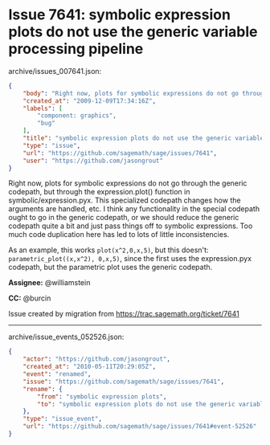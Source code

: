 # Issue 7641: symbolic expression plots do not use the generic variable processing pipeline

archive/issues_007641.json:
```json
{
    "body": "Right now, plots for symbolic expressions do not go through the generic codepath, but through the expression.plot() function in symbolic/expression.pyx.  This specialized codepath changes how the arguments are handled, etc.  I think any functionality in the special codepath ought to go in the generic codepath, or we should reduce the generic codepath quite a bit and just pass things off to symbolic expressions.  Too much code duplication here has led to lots of little inconsistencies.\n\nAs an example, this works `plot(x^2,0,x,5)`, but this doesn't: `parametric_plot((x,x^2), 0,x,5)`, since the first uses the expression.pyx codepath, but the parametric plot uses the generic codepath.\n\n**Assignee:** @williamstein\n\n**CC:**  @burcin\n\nIssue created by migration from https://trac.sagemath.org/ticket/7641\n\n",
    "created_at": "2009-12-09T17:34:16Z",
    "labels": [
        "component: graphics",
        "bug"
    ],
    "title": "symbolic expression plots do not use the generic variable processing pipeline",
    "type": "issue",
    "url": "https://github.com/sagemath/sage/issues/7641",
    "user": "https://github.com/jasongrout"
}
```
Right now, plots for symbolic expressions do not go through the generic codepath, but through the expression.plot() function in symbolic/expression.pyx.  This specialized codepath changes how the arguments are handled, etc.  I think any functionality in the special codepath ought to go in the generic codepath, or we should reduce the generic codepath quite a bit and just pass things off to symbolic expressions.  Too much code duplication here has led to lots of little inconsistencies.

As an example, this works `plot(x^2,0,x,5)`, but this doesn't: `parametric_plot((x,x^2), 0,x,5)`, since the first uses the expression.pyx codepath, but the parametric plot uses the generic codepath.

**Assignee:** @williamstein

**CC:**  @burcin

Issue created by migration from https://trac.sagemath.org/ticket/7641





---

archive/issue_events_052526.json:
```json
{
    "actor": "https://github.com/jasongrout",
    "created_at": "2010-05-11T20:29:05Z",
    "event": "renamed",
    "issue": "https://github.com/sagemath/sage/issues/7641",
    "rename": {
        "from": "symbolic expression plots",
        "to": "symbolic expression plots do not use the generic variable processing pipeline"
    },
    "type": "issue_event",
    "url": "https://github.com/sagemath/sage/issues/7641#event-52526"
}
```
